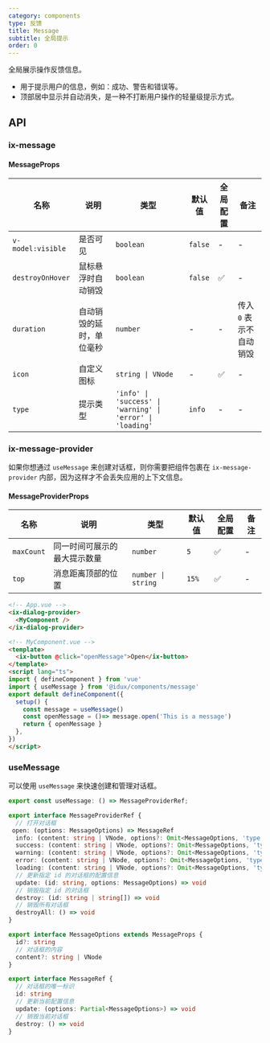 ```yaml
---
category: components
type: 反馈
title: Message
subtitle: 全局提示
order: 0
---
```


全局展示操作反馈信息。

- 用于提示用户的信息，例如：成功、警告和错误等。
- 顶部居中显示并自动消失，是一种不打断用户操作的轻量级提示方式。

## API

### ix-message

#### MessageProps

| 名称 | 说明 | 类型  | 默认值 | 全局配置 | 备注 |
| --- | --- | --- | --- | --- | --- |
| `v-model:visible` | 是否可见 | `boolean` | `false` | - | - |
| `destroyOnHover` | 鼠标悬浮时自动销毁 | `boolean` | `false` | ✅ | - |
| `duration` | 自动销毁的延时，单位毫秒 | `number` | - | - | 传入 `0` 表示不自动销毁 |
| `icon` | 自定义图标 | `string \| VNode` | - | ✅ | - |
| `type` | 提示类型 | `'info' \| 'success' \| 'warning' \| 'error' \| 'loading'`  | `info` | - | - |

### ix-message-provider

如果你想通过 `useMessage` 来创建对话框，则你需要把组件包裹在 `ix-message-provider` 内部，因为这样才不会丢失应用的上下文信息。

#### MessageProviderProps

| 名称 | 说明 | 类型  | 默认值 | 全局配置 | 备注 |
| --- | --- | --- | --- | --- | --- |
| `maxCount` | 同一时间可展示的最大提示数量 | `number` | `5` | ✅ | - |
| `top` | 消息距离顶部的位置 | `number \| string` | `15%` | ✅ | - |

```html
<!-- App.vue -->
<ix-dialog-provider>
  <MyComponent />
</ix-dialog-provider>

<!-- MyComponent.vue -->
<template>
  <ix-button @click="openMessage">Open</ix-button>
</template>
<script lang="ts">
import { defineComponent } from 'vue'
import { useMessage } from '@idux/components/message'
export default defineComponent({
  setup() {
    const message = useMessage()
    const openMessage = ()=> message.open('This is a message')
    return { openMessage }
  },
})
</script>
```

### useMessage

可以使用 `useMessage` 来快速创建和管理对话框。

```ts
export const useMessage: () => MessageProviderRef;

export interface MessageProviderRef {
  // 打开对话框
 open: (options: MessageOptions) => MessageRef
  info: (content: string | VNode, options?: Omit<MessageOptions, 'type' | 'content'>) => MessageRef
  success: (content: string | VNode, options?: Omit<MessageOptions, 'type' | 'content'>) => MessageRef
  warning: (content: string | VNode, options?: Omit<MessageOptions, 'type' | 'content'>) => MessageRef
  error: (content: string | VNode, options?: Omit<MessageOptions, 'type' | 'content'>) => MessageRef
  loading: (content: string | VNode, options?: Omit<MessageOptions, 'type' | 'content'>) => MessageRef
  // 更新指定 id 的对话框的配置信息
  update: (id: string, options: MessageOptions) => void
  // 销毁指定 id 的对话框
  destroy: (id: string | string[]) => void
  // 销毁所有对话框
  destroyAll: () => void
}

export interface MessageOptions extends MessageProps {
  id?: string
  // 对话框的内容
  content?: string | VNode
}

export interface MessageRef {
  // 对话框的唯一标识
  id: string
  // 更新当前配置信息
  update: (options: Partial<MessageOptions>) => void
  // 销毁当前对话框
  destroy: () => void
}
```
